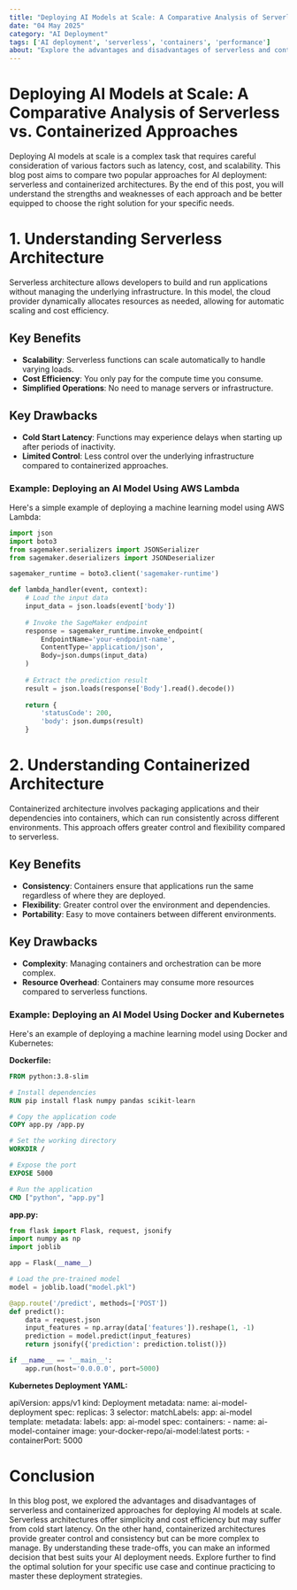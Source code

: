 ```yaml
---
title: "Deploying AI Models at Scale: A Comparative Analysis of Serverless vs. Containerized Approaches"
date: "04 May 2025"
category: "AI Deployment"
tags: ['AI deployment', 'serverless', 'containers', 'performance']
about: "Explore the advantages and disadvantages of serverless and containerized approaches for deploying AI models at scale."
---
```


# Deploying AI Models at Scale: A Comparative Analysis of Serverless vs. Containerized Approaches

Deploying AI models at scale is a complex task that requires careful consideration of various factors such as latency, cost, and scalability. This blog post aims to compare two popular approaches for AI deployment: serverless and containerized architectures. By the end of this post, you will understand the strengths and weaknesses of each approach and be better equipped to choose the right solution for your specific needs.

# 1. Understanding Serverless Architecture

Serverless architecture allows developers to build and run applications without managing the underlying infrastructure. In this model, the cloud provider dynamically allocates resources as needed, allowing for automatic scaling and cost efficiency.

## Key Benefits
- **Scalability**: Serverless functions can scale automatically to handle varying loads.
- **Cost Efficiency**: You only pay for the compute time you consume.
- **Simplified Operations**: No need to manage servers or infrastructure.

## Key Drawbacks
- **Cold Start Latency**: Functions may experience delays when starting up after periods of inactivity.
- **Limited Control**: Less control over the underlying infrastructure compared to containerized approaches.

### Example: Deploying an AI Model Using AWS Lambda

Here's a simple example of deploying a machine learning model using AWS Lambda:

```python
import json
import boto3
from sagemaker.serializers import JSONSerializer
from sagemaker.deserializers import JSONDeserializer

sagemaker_runtime = boto3.client('sagemaker-runtime')

def lambda_handler(event, context):
    # Load the input data
    input_data = json.loads(event['body'])
    
    # Invoke the SageMaker endpoint
    response = sagemaker_runtime.invoke_endpoint(
        EndpointName='your-endpoint-name',
        ContentType='application/json',
        Body=json.dumps(input_data)
    )
    
    # Extract the prediction result
    result = json.loads(response['Body'].read().decode())
    
    return {
        'statusCode': 200,
        'body': json.dumps(result)
    }
```

# 2. Understanding Containerized Architecture

Containerized architecture involves packaging applications and their dependencies into containers, which can run consistently across different environments. This approach offers greater control and flexibility compared to serverless.

## Key Benefits
- **Consistency**: Containers ensure that applications run the same regardless of where they are deployed.
- **Flexibility**: Greater control over the environment and dependencies.
- **Portability**: Easy to move containers between different environments.

## Key Drawbacks
- **Complexity**: Managing containers and orchestration can be more complex.
- **Resource Overhead**: Containers may consume more resources compared to serverless functions.

### Example: Deploying an AI Model Using Docker and Kubernetes

Here's an example of deploying a machine learning model using Docker and Kubernetes:

**Dockerfile:**

```dockerfile
FROM python:3.8-slim

# Install dependencies
RUN pip install flask numpy pandas scikit-learn

# Copy the application code
COPY app.py /app.py

# Set the working directory
WORKDIR /

# Expose the port
EXPOSE 5000

# Run the application
CMD ["python", "app.py"]
```

**app.py:**

```python
from flask import Flask, request, jsonify
import numpy as np
import joblib

app = Flask(__name__)

# Load the pre-trained model
model = joblib.load("model.pkl")

@app.route('/predict', methods=['POST'])
def predict():
    data = request.json
    input_features = np.array(data['features']).reshape(1, -1)
    prediction = model.predict(input_features)
    return jsonify({'prediction': prediction.tolist()})

if __name__ == '__main__':
    app.run(host='0.0.0.0', port=5000)
```

**Kubernetes Deployment YAML:**

apiVersion: apps/v1
kind: Deployment
metadata:
  name: ai-model-deployment
spec:
  replicas: 3
  selector:
    matchLabels:
      app: ai-model
  template:
    metadata:
      labels:
        app: ai-model
    spec:
      containers:
      - name: ai-model-container
        image: your-docker-repo/ai-model:latest
        ports:
        - containerPort: 5000

# Conclusion

In this blog post, we explored the advantages and disadvantages of serverless and containerized approaches for deploying AI models at scale. Serverless architectures offer simplicity and cost efficiency but may suffer from cold start latency. On the other hand, containerized architectures provide greater control and consistency but can be more complex to manage. By understanding these trade-offs, you can make an informed decision that best suits your AI deployment needs. Explore further to find the optimal solution for your specific use case and continue practicing to master these deployment strategies.
